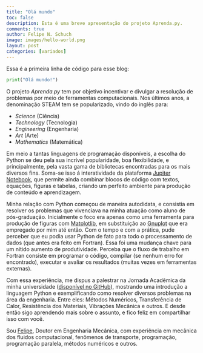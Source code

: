 ```yaml
---
title: "Olá mundo"
toc: false
description: Esta é uma breve apresentação do projeto Aprenda.py.
comments: true
author: Felipe N. Schuch
image: images/hello-world.png
layout: post
categories: [variados]
---
```


Essa é a primeira linha de código para esse blog:

```python
print("Olá mundo!")
```


O projeto *Aprenda.py* tem por objetivo incentivar e divulgar a resolução de problemas por meio de ferramentas computacionais. Nos últimos anos, a denominação STEAM tem se popularizado, vindo do inglês para:
* *Science* (Ciência)
* *Technology* (Tecnologia)
* *Engineering* (Engenharia)
* *Art* (Arte)
* *Mathematics* (Matemática)

Em meio a tantas linguagens de programação disponíveis, a escolha do Python se deu pela sua incrível popularidade, boa flexibilidade, e principalmente, pela vasta gama de bibliotecas encontradas para os mais diversos fins. Soma-se isso á interatividade da plataforma [Jupiter Notebook](https://jupyter.org), que permite ainda combinar blocos de código com textos, equações, figuras e tabelas, criando um perfeito ambiente para produção de conteúdo e aprendizagem.

Minha relação com Python começou de maneira autodidata, e consistia em resolver os problemas que vivenciava na minha atuação como aluno de pós-graduação. Inicialmente o foco era apenas como uma ferramenta para produção de figuras com [Matplotlib](https://matplotlib.org/), em substituição ao [Gnuplot](http://www.gnuplot.info/) que era empregado por mim até então. Com o tempo e com a prática, pude perceber que eu podia usar Python de fato para todo o processamento de dados (que antes era feito em Fortran). Essa foi uma mudança chave para um nítido aumento de produtividade. Perceba que o fluxo de trabalho em Fortran consiste em programar o código, compilar (se nenhum erro for encontrado), executar e avaliar os resultados (muitas vezes em ferramentas externas).

Com essa experiência, me dispus a palestrar na Jornada Acadêmica da minha universidade ([disponível no GitHub](https://github.com/fschuch/JAEP-2019.py)), mostrando uma introdução a linguagem Python e exemplificando como resolver diversos problemas na área da engenharia. Entre eles: Métodos Numéricos, Transferência de Calor, Resistência dos Materiais, Vibrações Mecânica e outros. E desde então sigo aprendendo mais sobre o assunto, e fico feliz em compartilhar isso com você.

Sou [Felipe](https://fschuch.github.io/), Doutor em Engenharia Mecânica, com experiência em mecânica dos fluidos computacional, fenômenos de transporte, programação, programação paralela, métodos numéricos e outros.
